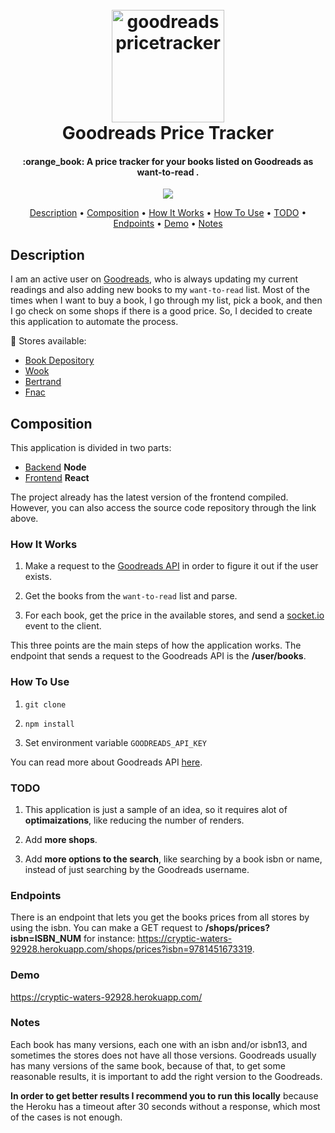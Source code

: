 
<h1 align="center">
  <br>
    <a href="https://github.com/soltex1/goodreads-price-tracker">
    <img src="https://i.imgur.com/xl7Vpcl.png" alt="goodreadspricetracker" width="180">
    </a>
  <br>
  Goodreads Price Tracker
  <br>
</h1>

<h4 align="center">:orange_book: A price tracker for your books listed on Goodreads as want-to-read .</h4>

<p align="center">
  <img src="https://i.imgur.com/Tp2xsSe.gif">
</p>

<p align="center">
  <a href="#description">Description</a> •
  <a href="#composition">Composition</a> •
  <a href="#how-it-works">How It Works</a> •
  <a href="#how-to-use">How To Use</a> •
  <a href="#TODO">TODO</a> •
  <a href="#endpoints">Endpoints</a> •
  <a href="#DEMO">Demo</a> •
  <a href="#Notes">Notes</a>
</p>

## Description

I am an active user on [Goodreads](https://www.goodreads.com/), who is always updating my current readings and also adding new books to my `want-to-read` list. Most of the times when I want to buy a book, I go through my list, pick a book, and then I go check on some shops if there is a good price. So, I decided to create this application to automate the process.

:convenience_store: Stores available:

* [Book Depository](https://www.bookdepository.com/)
* [Wook](https://www.wook.pt/) 
* [Bertrand](https://www.bertrand.pt/) 
* [Fnac](https://www.fnac.pt/)

## Composition

This application is divided in two parts:

* [Backend](./backend) **Node**
* [Frontend](./frontend) **React**

The project already has the latest version of the frontend compiled. However, you can also access the source code repository through the link above.


### How It Works

1. Make a request to the [Goodreads API](https://www.goodreads.com/api) in order to figure it out if the user exists.

2. Get the books from the `want-to-read` list and parse.

3. For each book, get the price in the available stores, and send a [socket.io](https://socket.io/) event to the client.

This three points are the main steps of how the application works. The endpoint that sends a request to the Goodreads API is the **/user/books**.

### How To Use

1. `git clone`

2. `npm install`

3. Set environment variable `GOODREADS_API_KEY`

You can read more about Goodreads API [here](https://www.goodreads.com/api).

### TODO

1. This application is just a sample of an idea, so it requires alot of **optimaizations**, like reducing the number of renders.

2. Add **more shops**.

3. Add **more options to the search**, like searching by a book isbn or name, instead of just searching by the Goodreads username. 

### Endpoints

There is an endpoint that lets you get the books prices from all stores by using the isbn. You can make a GET request to **/shops/prices?isbn=ISBN_NUM** for instance: https://cryptic-waters-92928.herokuapp.com/shops/prices?isbn=9781451673319.

### Demo

https://cryptic-waters-92928.herokuapp.com/

### Notes

Each book has many versions, each one with an isbn and/or isbn13, and sometimes the stores does not have all those versions. Goodreads usually has many versions of the same book, because of that, to get some reasonable results, it is important to add the right version to the Goodreads.

**In order to get better results I recommend you to run this locally** because the Heroku has a timeout after 30 seconds without a response, which most of the cases is not enough.
